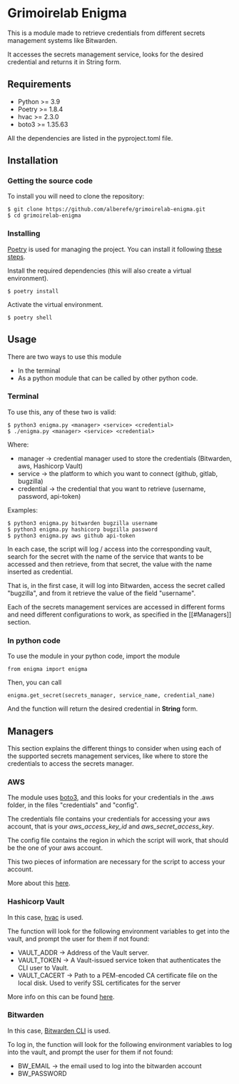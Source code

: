 # Grimoirelab Enigma


This is a module made to retrieve credentials from different secrets management systems like Bitwarden. 

It accesses the secrets management service, looks for the desired credential and returns it in String form. 

## Requirements

- Python >= 3.9
- Poetry >= 1.8.4
- hvac >= 2.3.0
- boto3 >= 1.35.63

All the dependencies are listed in the pyproject.toml file.

## Installation


### Getting the source code

To install you will need to clone the repository:

```
$ git clone https://github.com/alberefe/grimoirelab-enigma.git 
$ cd grimoirelab-enigma
```

### Installing

[Poetry]( https://python-poetry.org/) is used for managing the project. You can install it following [these steps](https://python-poetry.org/docs/#installing-with-pipx).

Install the required dependencies (this will also create a virtual environment).

```
$ poetry install
```

Activate the virtual environment. 

```
$ poetry shell
```


## Usage


There are two ways to use this module

- In the terminal
- As a python module that can be called by other python code. 

### Terminal 

To use this, any of these two is valid:

```
$ python3 enigma.py <manager> <service> <credential>
$ ./enigma.py <manager> <service> <credential>
```

Where:

- manager → credential manager used to store the credentials (Bitwarden, aws, Hashicorp Vault)
- service → the platform to which you want to connect (github, gitlab, bugzilla)
- credential → the credential that you want to retrieve (username, password, api-token)

Examples:

```
$ python3 enigma.py bitwarden bugzilla username
$ python3 enigma.py hashicorp bugzilla password
$ python3 enigma.py aws github api-token
```

In each case, the script will log / access into the corresponding vault, search for the secret with the name of the service that wants to be accessed and then retrieve, from that secret, the value with the name inserted as credential. 

That is, in the first case, it will log into Bitwarden, access the secret called "bugzilla", and from it retrieve the value of the field "username". 

Each of the secrets management services are accessed in different forms and need different configurations to work, as specified in the [[#Managers]] section.

### In python code

To use the module in your python code, import the module

```
from enigma import enigma
```

Then, you can call 

```
enigma.get_secret(secrets_manager, service_name, credential_name)
```

And the function will return the desired credential in **String** form. 

## Managers


This section explains the different things to consider when using each of the supported secrets management services, like where to store the credentials to access the secrets manager.

### AWS

The module uses [boto3](https://boto3.amazonaws.com/v1/documentation/api/latest/index.html), and this looks for your credentials in the .aws folder, in the files "credentials" and "config".  

The credentials file contains your credentials for accessing your aws account, that is your *aws_access_key_id* and *aws_secret_access_key*. 

The config file contains the region in which the script will work, that should be the one of your aws account. 

This two pieces of information are necessary for the script to access your account.

More about this [here](https://docs.aws.amazon.com/sdkref/latest/guide/file-location.html). 

### Hashicorp Vault

In this case, [hvac](https://hvac.readthedocs.io/en/stable/overview.html) is used. 

The function will look for the following environment variables to get into the vault, and prompt the user for them if not found:

- VAULT_ADDR  → Address of the Vault server.
- VAULT_TOKEN → A Vault-issued service token that authenticates the CLI user to Vault.
- VAULT_CACERT → Path to a PEM-encoded CA certificate file on the local disk. Used to verify SSL certificates for the server

More info on this can be found [here](https://developer.hashicorp.com/vault/docs/commands).

### Bitwarden

In this case, [Bitwarden CLI](https://bitwarden.com/help/cli/) is used. 

To log in, the function will look for the following environment variables to log into the vault, and prompt the user for them if not found:

- BW_EMAIL → the email used to log into the bitwarden account
- BW_PASSWORD
